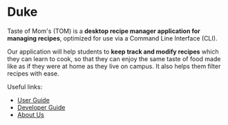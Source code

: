 # Duke
Taste of Mom's (TOM) is a **desktop recipe manager application for managing recipes**, optimized for use via a Command Line Interface (CLI).

Our application will help students to **keep track and modify recipes** which they can learn to cook, so that they can enjoy the same taste of food made like as if they were at home as they live on campus.
It also helps them filter recipes with ease.


Useful links:
* [User Guide](UserGuide.md)
* [Developer Guide](DeveloperGuide.md)
* [About Us](AboutUs.md)

